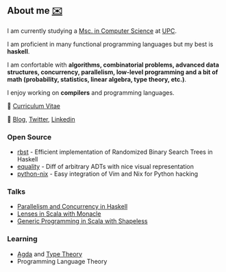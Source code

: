 ## About me [:envelope:](mailto:arnauabella@gmail.com)

I am currently studying a [Msc. in Computer Science](https://www.fib.upc.edu/en/studies/masters/master-innovation-and-research-informatics/curriculum/specializations/advanced-computing) at [UPC](https://www.fib.upc.edu/en/).

I am proficient in many functional programming languages but my best is **haskell**.

I am confortable with **algorithms, combinatorial problems, advanced data structures, concurrency, parallelism, low-level programming and a bit of math (probability, statistics, linear algebra, type theory, etc.)**.

I enjoy working on **compilers** and programming languages.

:scroll: [Curriculum Vitae](./cv.pdf)

:link: [Blog](https://monadplus.pro/), [Twitter](https://twitter.com/monadplus), [Linkedin](https://www.linkedin.com/in/arnau-abella/)

### Open Source

- [rbst](https://hackage.haskell.org/package/rbst) - Efficient implementation of Randomized Binary Search Trees in Haskell
- [equality](https://github.com/monadplus/equality) - Diff of arbitrary ADTs with nice visual representation
- [python-nix](https://github.com/monadplus/python-nix) - Easy integration of Vim and Nix for Python hacking

### Talks

- [Parallelism and Concurrency in Haskell](https://github.com/monadplus/parconc-notes/blob/main/talk/01_parallelism.md)
- [Lenses in Scala with Monacle](https://github.com/monadplus/scala-lenses)
- [Generic Programming in Scala with Shapeless](https://github.com/monadplus/intro-shapeless)

### Learning

- [Agda](https://agda.readthedocs.io/en/v2.6.0.1/getting-started/what-is-agda.html#what-is-agda) and [Type Theory](https://en.wikipedia.org/wiki/Type_theory)
- Programming Language Theory
